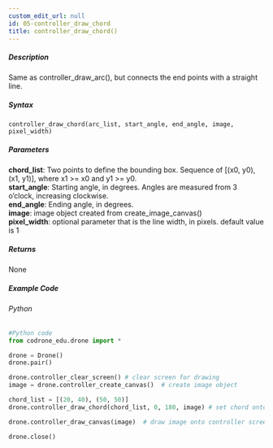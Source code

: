 ```yaml
---
custom_edit_url: null
id: 05-controller_draw_chord
title: controller_draw_chord()
---
```


##### Description

Same as controller_draw_arc(), but connects the end points with a straight line.

##### Syntax
```controller_draw_chord(arc_list, start_angle, end_angle, image, pixel_width)``` <br />

##### Parameters

**chord_list**: Two points to define the bounding box. Sequence of [(x0, y0), (x1, y1)], where x1 >= x0 and y1 >= y0. <br /> 
**start_angle**: Starting angle, in degrees. Angles are measured from 3 o’clock, increasing clockwise. <br />
**end_angle**: Ending angle, in degrees. <br />
**image**: image object created from create_image_canvas() <br /> 
**pixel_width**: optional parameter that is the line width, in pixels. default value is 1 <br />

##### Returns

None

##### Example Code
###### Python
```python
#Python code
from codrone_edu.drone import *

drone = Drone()
drone.pair()

drone.controller_clear_screen() # clear screen for drawing
image = drone.controller_create_canvas()  # create image object

chord_list = [(20, 40), (50, 50)]
drone.controller_draw_chord(chord_list, 0, 180, image) # set chord onto image object

drone.controller_draw_canvas(image)  # draw image onto controller screen

drone.close()

```